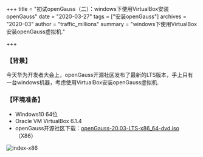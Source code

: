 +++
title = "初试openGauss（二）：windows下使用VirtualBox安装openGauss"
date = "2020-03-27"
tags = ["安装openGauss"]
archives = "2020-03"
author = "traffic_millions"
summary = "windows下使用VirtualBox安装openGauss虚拟机."

+++

### 【背景】
今天华为开发者大会上，openGauss开源社区发布了最新的LTS版本，手上只有一台windows机器，考虑使用VirtualBox安装openGauss虚拟机.

### 【环境准备】

- Windows10 64位
- Oracle VM VirtualBox 6.1.4
- openGauss开源社区下载：[openGauss-20.03-LTS-x86_64-dvd.iso](https://repo.openGauss.org/openGauss-20.03-LTS/ISO/x86_64/openGauss-20.03-LTS-x86_64-dvd.iso)  （X86）

![index-x86](../2020-03-27-VirtualBox-media/index-x86.png "index-x86.png")
